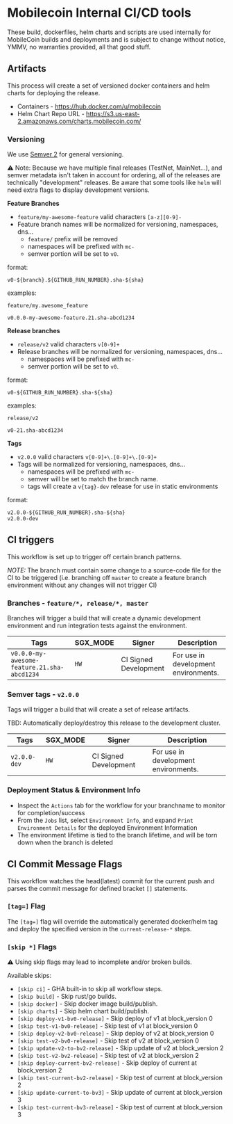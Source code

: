 # Mobilecoin Internal CI/CD tools

These build, dockerfiles, helm charts and scripts are used internally for MobileCoin builds and deployments and is subject to change without notice, YMMV, no warranties provided, all that good stuff.

## Artifacts

This process will create a set of versioned docker containers and helm charts for deploying the release.

- Containers - https://hub.docker.com/u/mobilecoin
- Helm Chart Repo URL - https://s3.us-east-2.amazonaws.com/charts.mobilecoin.com/

### Versioning

We use [Semver 2](https://semver.org/) for general versioning.

⚠️ Note: Because we have multiple final releases (TestNet, MainNet...), and semver metadata isn't taken in account for ordering, all of the releases are technically "development" releases. Be aware that some tools like `helm` will need extra flags to display development versions.

**Feature Branches**

- `feature/my-awesome-feature` valid characters `[a-z][0-9]-`
- Feature branch names will be normalized for versioning, namespaces, dns...
  - `feature/` prefix will be removed
  - namespaces will be prefixed with `mc-`
  - semver portion will be set to `v0`.

format:
```
v0-${branch}.${GITHUB_RUN_NUMBER}.sha-${sha}
```

examples:
```
feature/my.awesome_feature

v0.0.0-my-awesome-feature.21.sha-abcd1234
```

**Release branches**

- `release/v2` valid characters `v[0-9]+`
- Release branches will be normalized for versioning, namespaces, dns...
  - namespaces will be prefixed with `mc-`
  - semver portion will be set to `v0`.

format:
```
v0-${GITHUB_RUN_NUMBER}.sha-${sha}
```

examples:
```
release/v2

v0-21.sha-abcd1234
```

**Tags**

- `v2.0.0` valid characters `v[0-9]+\.[0-9]+\.[0-9]+`
- Tags will be normalized for versioning, namespaces, dns...
  - namespaces will be prefixed with `mc-`
  - semver will be set to match the branch name.
  - tags will create a `v{tag}-dev` release for use in static environments

format:
```
v2.0.0-${GITHUB_RUN_NUMBER}.sha-${sha}
v2.0.0-dev
```

## CI triggers

This workflow is set up to trigger off certain branch patterns.

*NOTE:* The branch must contain some change to a source-code file for the CI to be triggered (i.e. branching off `master` to create a feature branch environment without any changes will not trigger CI)

### Branches - `feature/*, release/*, master`

Branches will trigger a build that will create a dynamic development environment and run integration tests against the environment.

| Tags | SGX_MODE | Signer | Description |
| --- | --- | --- | --- |
| `v0.0.0-my-awesome-feature.21.sha-abcd1234` | `HW` | CI Signed Development | For use in development environments. |

### Semver tags - `v2.0.0`

Tags will trigger a build that will create a set of release artifacts.

TBD: Automatically deploy/destroy this release to the development cluster.

| Tags | SGX_MODE | Signer | Description |
| --- | --- | --- | --- |
| `v2.0.0-dev` | `HW` | CI Signed Development | For use in development environments. |

### Deployment Status & Environment Info

 * Inspect the `Actions` tab for the workflow for your branchname to monitor for completion/success
 * From the `Jobs` list, select `Environment Info`, and expand `Print Environment Details` for the deployed Environment Information
 * The environment lifetime is tied to the branch lifetime, and will be torn down when the branch is deleted

## CI Commit Message Flags

This workflow watches the head(latest) commit for the current push and parses the commit message for defined bracket `[]` statements.

### `[tag=]` Flag

The `[tag=]` flag will override the automatically generated docker/helm tag and deploy the specified version in the `current-release-*` steps.

### `[skip *]` Flags

⚠️ Using skip flags may lead to incomplete and/or broken builds.

Available skips:

- `[skip ci]` - GHA built-in to skip all workflow steps.
- `[skip build]` - Skip rust/go builds.
- `[skip docker]` - Skip docker image build/publish.
- `[skip charts]` - Skip helm chart build/publish.
- `[skip deploy-v1-bv0-release]` - Skip deploy of v1 at block_version 0
- `[skip test-v1-bv0-release]` - Skip test of v1 at block_version 0
- `[skip deploy-v2-bv0-release]` - Skip deploy of v2 at block_version 0
- `[skip test-v2-bv0-release]` - Skip test of v2 at block_version 0
- `[skip update-v2-to-bv2-release]` - Skip update of v2 at block_version 2
- `[skip test-v2-bv2-release]` - Skip test of v2 at block_version 2
- `[skip deploy-current-bv2-release]` - Skip deploy of current at block_version 2
- `[skip test-current-bv2-release]` - Skip test of current at block_version 2
- `[skip update-current-to-bv3]` - Skip update of current at block_version 3
- `[skip test-current-bv3-release]` - Skip test of current at block_version 3
